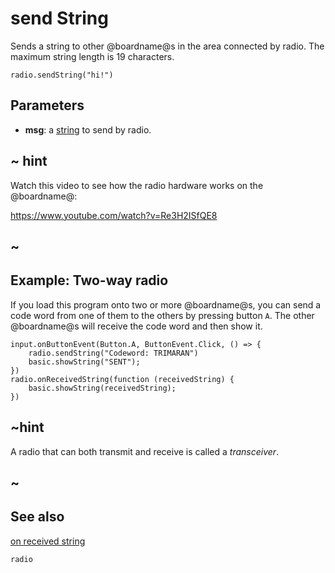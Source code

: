 # send String

Sends a string to other @boardname@s in the area connected by radio. The
maximum string length is 19 characters.

```sig
radio.sendString("hi!")
```

## Parameters

* **msg**: a [string](/types/string) to send by radio.

## ~ hint

Watch this video to see how the radio hardware works on the @boardname@:

https://www.youtube.com/watch?v=Re3H2ISfQE8

## ~

## Example: Two-way radio

If you load this program onto two or more @boardname@s, you can send a
code word from one of them to the others by pressing button `A`.  The
other @boardname@s will receive the code word and then show it.

```blocks
input.onButtonEvent(Button.A, ButtonEvent.Click, () => {
    radio.sendString("Codeword: TRIMARAN")
    basic.showString("SENT");
})
radio.onReceivedString(function (receivedString) {
    basic.showString(receivedString);
})
```

## ~hint

A radio that can both transmit and receive is called a _transceiver_.

## ~

## See also

[on received string](/reference/radio/on-received-string)

```package
radio
```